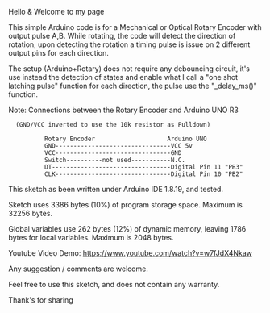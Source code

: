 Hello & Welcome to my page

This simple Arduino code is for a Mechanical or Optical Rotary Encoder with output pulse A,B.
While rotating, the code will detect the direction of rotation, upon detecting the rotation
a timing pulse is issue on 2 different output pins for each direction.

The setup (Arduino+Rotary) does not require any debouncing circuit, it's use instead
the detection of states and enable what I call a "one shot latching pulse" function
for each direction, the pulse use the  "_delay_ms()" function.

Note: Connections between the Rotary Encoder and Arduino UNO R3

      (GND/VCC inverted to use the 10k resistor as Pulldown)

              Rotary Encoder                    Arduino UNO
              GND--------------------------------VCC 5v  
              VCC--------------------------------GND  
              Switch----------not used-----------N.C.
              DT---------------------------------Digital Pin 11 "PB3"
              CLK--------------------------------Digital Pin 10 "PB2"
              

This sketch as been written under Arduino IDE 1.8.19, and tested.

Sketch uses 3386 bytes (10%) of program storage space. Maximum is 32256 bytes.

Global variables use 262 bytes (12%) of dynamic memory, leaving 1786 bytes for local variables. Maximum is 2048 bytes.

Youtube Video Demo:  https://www.youtube.com/watch?v=w7fJdX4Nkaw


Any suggestion / comments are welcome.

Feel free to use this sketch, and does not contain any warranty.

Thank's for sharing

